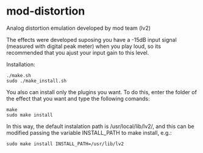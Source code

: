 mod-distortion
==============

Analog distortion emulation developed by mod team (lv2)

The effects were developed suposing you have a -15dB input signal (measured with digital peak meter)
when you play loud, so its recommended that you ajust your input gain to this level.

Installation:

	./make.sh
	sudo ./make_install.sh
	
You also can install only the plugins you want.
To do this, enter the folder of the effect that you want and type the following comands:

	make
	sudo make install

In this way, the default instalation path is /usr/local/lib/lv2/, and this can be modified passing the variable INSTALL_PATH to make install, e.g.:

	sudo make install INSTALL_PATH=/usr/lib/lv2
